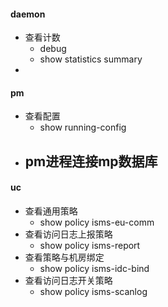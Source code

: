 #### daemon

- 查看计数
  - debug
  - show statistics summary
- 

#### pm

- 查看配置
  - show running-config
- pm进程连接mp数据库
  - 



#### uc

- 查看通用策略
  - show policy isms-eu-comm
- 查看访问日志上报策略
  - show policy isms-report 
- 查看策略与机房绑定
  - show policy isms-idc-bind 
- 查看访问日志开关策略
  - show policy isms-scanlog 


